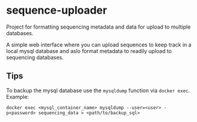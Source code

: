 # sequence-uploader
Project for formatting sequencing metadata and data for upload to multiple databases.

A simple web interface where you can upload sequences to keep track in a local mysql database and aslo format metadata to readily upload to sequencing databases.


## Tips

To backup the mysql database use the `mysqldump` function via `docker exec`.
Example: 

`docker exec <mysql_container_name> mysqldump --user=<user> -p<password> sequencing_data > <path/to/backup_sql>`
